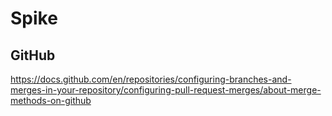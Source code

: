 # Spike

## GitHub

https://docs.github.com/en/repositories/configuring-branches-and-merges-in-your-repository/configuring-pull-request-merges/about-merge-methods-on-github

